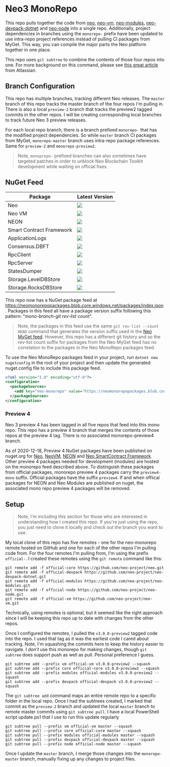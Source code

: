 # Neo3 MonoRepo

This repo pulls together the code from [neo](https://github.com/neo-project/neo),
[neo-vm](https://github.com/neo-project/neo-vm), [neo-modules](https://github.com/neo-project/neo-modules),
 [neo-devpack-dotnet](https://github.com/neo-project/neo-devpack-dotnet) and 
[neo-node](https://github.com/neo-project/neo-node)
into a single repo. Additionally, project dependencies in branches using the `monorepo-` prefix
have been updated to use intra-repo project references instead of pulling CI packages from MyGet.
This way, you can compile the major parts the Neo platform together in one place.

This repo uses `git subtree` to combine the contents of those four repos into one. For more
background on this command, please see [this great article](https://www.atlassian.com/git/tutorials/git-subtree)
from Atlassian.

## Branch Configuration

This repo has multiple branches, tracking different Neo releases. The `master` branch of this
repo tracks the master branch of the four repos I'm pulling in. There is also a local `preview-2`
branch that tracks the preview2 tagged commits in the other repos. I will be creating
corresponding local branches to track future Neo 3 preview releases.

For each local repo branch, there is a branch prefixed `monorepo-` that has the modified project
dependencies. So while `master` branch CI packages from MyGet, `monorepo-master` branch uses
intra-repo package references. Same for `preview-2` and `monorepo-preview2`.

> Note, `monoprepo-` prefixed branches can also sometimes have targeted patches in order to unblock
  Neo Blockchain Toolkit development while waiting on official fixes.

## NuGet Feed

| Package | Latest Version | 
| ------- | -------------- |
| Neo     | ![](https://img.shields.io/endpoint?label=NuGet&logo=nuget&url=https%3A%2F%2Fneomonorepopackages.blob.core.windows.net%2Fpackages%2Fbadges%2Fvpre%2Fneo.json)
| Neo VM  | ![](https://img.shields.io/endpoint?label=NuGet&logo=nuget&url=https%3A%2F%2Fneomonorepopackages.blob.core.windows.net%2Fpackages%2Fbadges%2Fvpre%2Fneo.vm.json)
| NEON    | ![](https://img.shields.io/endpoint?label=NuGet&logo=nuget&url=https%3A%2F%2Fneomonorepopackages.blob.core.windows.net%2Fpackages%2Fbadges%2Fvpre%2Fneo.neon.json)
| Smart Contract Framework | ![](https://img.shields.io/endpoint?label=NuGet&logo=nuget&url=https%3A%2F%2Fneomonorepopackages.blob.core.windows.net%2Fpackages%2Fbadges%2Fvpre%2Fneo.smartcontract.framework.json)
| ApplicationLogs | ![](https://img.shields.io/endpoint?label=NuGet&logo=nuget&url=https%3A%2F%2Fneomonorepopackages.blob.core.windows.net%2Fpackages%2Fbadges%2Fvpre%2Fneo.plugins.applicationlogs.json)
| Consensus.DBFT  | ![](https://img.shields.io/endpoint?label=NuGet&logo=nuget&url=https%3A%2F%2Fneomonorepopackages.blob.core.windows.net%2Fpackages%2Fbadges%2Fvpre%2Fneo.consensus.dbft.json)
| RpcClient | ![](https://img.shields.io/endpoint?label=NuGet&logo=nuget&url=https%3A%2F%2Fneomonorepopackages.blob.core.windows.net%2Fpackages%2Fbadges%2Fvpre%2Fneo.network.rpc.rpcclient.json)
| RpcServer | ![](https://img.shields.io/endpoint?label=NuGet&logo=nuget&url=https%3A%2F%2Fneomonorepopackages.blob.core.windows.net%2Fpackages%2Fbadges%2Fvpre%2Fneo.plugins.rpcserver.json)
| StatesDumper | ![](https://img.shields.io/endpoint?label=NuGet&logo=nuget&url=https%3A%2F%2Fneomonorepopackages.blob.core.windows.net%2Fpackages%2Fbadges%2Fvpre%2Fneo.plugins.statesdumper.json)
| Storage.LevelDBStore | ![](https://img.shields.io/endpoint?label=NuGet&logo=nuget&url=https%3A%2F%2Fneomonorepopackages.blob.core.windows.net%2Fpackages%2Fbadges%2Fvpre%2Fneo.plugins.storage.leveldbstore.json)
| Storage.RocksDBStore | ![](https://img.shields.io/endpoint?label=NuGet&logo=nuget&url=https%3A%2F%2Fneomonorepopackages.blob.core.windows.net%2Fpackages%2Fbadges%2Fvpre%2Fneo.plugins.storage.rocksdbstore.json)

This repo now has a NuGet package feed at https://neomonorepopackages.blob.core.windows.net/packages/index.json.
Packages in this feed all have a package version suffix following this pattern: "mono-*branch*-*git rev-list count*".

> Note, the packages in this feed use the same `git rev-list --count HEAD` command that generates the version suffix
  used in the [Neo MyGet feed](https://www.myget.org/gallery/neo). However, this repo has a different git history
  and so the rev-list count suffix for packages from the Neo MyGet feed has no correlation to the packages in the
  Neo MonoRepo packages feed.

To use the Neo MonoRepo packages feed in your project, run `dotnet new nugetconfig` in the root of your project and then
update the generated nuget.config file to include this package feed.

``` xml
<?xml version="1.0" encoding="utf-8"?>
<configuration>
  <packageSources>
    <add key="neo-monorepo" value="https://neomonorepopackages.blob.core.windows.net/packages/index.json" />
  </packageSources>
</configuration>
```

### Preview 4

Neo 3 preview 4 has been tagged in all five repos that feed into this mono repo. This repo has a preview 4 branch
that merges the contents of those repos at the preview 4 tag. There is no associated monorepo-preview4 branch.

As of 2020-12-18, Preview 4 NuGet packages have been published on nuget.org for
[Neo](https://www.nuget.org/packages/Neo/3.0.0-preview4), [NeoVM](https://www.nuget.org/packages/Neo.VM/), 
[NEON](https://www.nuget.org/packages/Neo.Neon/3.0.0-preview4) and 
[Neo SmartContract Framework](https://www.nuget.org/packages/Neo.SmartContract.Framework/3.0.0-preview4).
Other preview 4 packages needed for development (modules) are hosted on the monorepo feed described above.
To distinguish these packages from official packages, monorepo preview 4 packages carry the `preview4-mono` 
suffix. Official packages have the suffix `preview4`. If and when offiical packages for NEON and Neo Modules are 
published on nuget, the associated mono repo preview 4 packages will be removed.

## Setup

> Note, I'm including this section for those who are interested in understanding how I created
> this repo. If you're just using the repo, you just need to clone it locally and check out
> the branch you want to use.

My local clone of this repo has five remotes - one for the neo-monorepo remote hosted on
GitHub and one for each of the other repos I'm pulling code from. For the four remotes I'm
pulling from, I'm using the prefix `official-`. I created these remotes using the `git remote`
command like this:

``` shell
git remote add -f official-core https://github.com/neo-project/neo.git
git remote add -f official-devpack https://github.com/neo-project/neo-devpack-dotnet.git
git remote add -f official-modules https://github.com/neo-project/neo-modules.git
git remote add -f official-node https://github.com/neo-project/neo-node.git
git remote add -f official-vm https://github.com/neo-project/neo-vm.git
```

Technically, using remotes is optional, but it seemed like the right approach since I will be
keeping this repo up to date with changes from the other repos.

Once I configured the remotes, I pulled the `v3.0.0-preview2` tagged code into the repo. I used
that tag as it was the earliest code I cared about tracking. Note, I'm squashing the commits here
to keep the history easier to navigate. I *don't* use this monorepo for making changes, though
`git subtree` does support push as well as pull. Personal preference I guess.

``` shell
git subtree add --prefix vm official-vm v3.0.0-preview2 --squash
git subtree add --prefix core official-core v3.0.0-preview2 --squash
git subtree add --prefix modules official-modules v3.0.0-preview2 --squash
git subtree add --prefix devpack official-devpack v3.0.0-preview2 --squash
```

The `git subtree add` command maps an entire remote repo to a specific folder in the local repo.
Once I had the subtrees created, I marked that commit as the `preview-2` branch and updated
the local `master` branch to remote master commits using `git subtree pull`. I have a local
PowerShell script update.ps1 that I use to run this update regularly

``` shell
git subtree pull --prefix vm official-vm master --squash
git subtree pull --prefix core official-core master --squash
git subtree pull --prefix modules official-modules master --squash
git subtree pull --prefix devpack official-devpack master --squash
git subtree pull --prefix node official-node master --squash
```

Once I update the `master` branch, I merge those changes into the `monorepo-master` branch,
manually fixing up any changes to project files.
